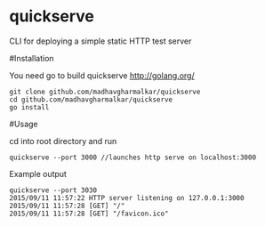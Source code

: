 # quickserve
CLI for deploying a simple static HTTP test server 

#Installation

You need go to build quickserve
http://golang.org/

```Shell
git clone github.com/madhavgharmalkar/quickserve
cd github.com/madhavgharmalkar/quickserve
go install
```
#Usage

cd into root directory and run
```Shell
quickserve --port 3000 //launches http serve on localhost:3000
```

Example output 
```Shell
quickserve --port 3030
2015/09/11 11:57:22 HTTP server listening on 127.0.0.1:3000
2015/09/11 11:57:28 [GET] "/"
2015/09/11 11:57:28 [GET] "/favicon.ico"
```

